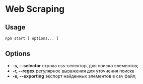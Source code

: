 Web Scraping
=============

<h2>Usage</h2>
 
```sh
npm start [ options... ]
```
<h2>Options</h2>


  - __-s, --selector__ строка css-селектор, для поиска элементов;
  - __-r, --regex__ регулярное выражения для уточнения поиска
  - __-e, --exporting__ экспорт найденных элементов в csv файл;
